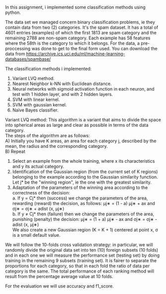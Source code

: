 In this assignment, i implemented some classification methods using python.

The data set we managed concern binary classification problems, ie they contain data from two (2) categories. It's the spam dataset.
It has a total of 4601 entries (examples) of which the first 1813 are spam category and the remaining 2788 are non-spam category. Each example has 58 features where the 58th is the category to which it belongs.
For the data, a pre-proccessing was done to get to the final form used.
You can download the data from https://archive.ics.uci.edu/ml/machine-learning-databases/spambase/   

The classification methods i implemented:   
1) Variant LVQ method.   
2) Nearest Neighbor k-NN with Euclidean distance.   
3) Neural networks with sigmoid activation function in each neuron, and test with 1 hidden layer, and with 2 hidden layers.   
4) SVM with linear kernel.  
5) SVM with gaussian kernel.   
6) Naïve Bayes classifier.   

Variant LVQ method:
This algorithm is a variant that aims to divide the space into spherical areas as large and clear as possible in terms of the data category.   
The steps of the algorithm are as follows:   
Α) Initially you have K areas, an area for each category j, described by the mean, the radius and the corresponding category.   
Β) Repeat   
1. Select an example from the whole training, where x its characteristics and y its actual category.   
2. Identification of the Gaussian region (from the current set of K regions) belonging to the example according to the Gaussian similarity function.   
Let j* be the "winning region", ie the one with the greatest similarity.   
3. Adaptation of the parameters of the winning area according to the correctness of the decision:   
	a. If y = Cj* then (success) we change the parameters of the area, rewarding (reward) the decision, as follows:
		μj∗ = (1 - a) μj∗ + ax and σj∗ = σj∗ + adist (x, μj∗)   
	b. If y ≠ Cj* then (failure) then we change the parameters of the area, punishing (penalty) the decision:
		μj∗ = (1 + a) μj∗ - ax and σj∗ = σj∗ - adist (x, μj∗)   
We also create a new Gaussian region (K = K + 1) centered at point x, σ is a small default value.   

We will follow the 10-folds cross validation strategy: in particular, we will randomly divide the original data set into ten (10) foreign subsets (10 folds) and in each one we will measure the performance set (testing set) by doing training in the remaining 9 subsets (training set). It is fairer to separate the proportions for each category, so that in each fold the ratio of data per category is the same. The total performance of each ranking method will result from the percentage average value at 10 folds.

For the evaluation we will use accuracy and f1_score.
